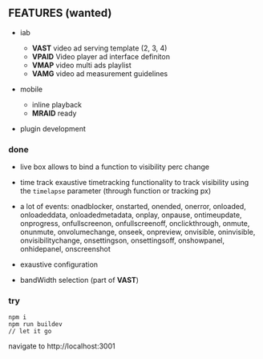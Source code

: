 ## FEATURES (wanted)

- iab
	- __VAST__ video ad serving template (2, 3, 4)
	- __VPAID__ Video player ad interface definiton
	- __VMAP__ video multi ads playlist
	- __VAMG__ video ad measurement guidelines

- mobile
	- inline playback
	- __MRAID__ ready
	
- plugin development

### done

- live box
allows to bind a function to visibility perc change
- time track
exaustive timetracking functionality to track visibility using the `timelapse` parameter (through function or tracking px)
- a lot of events: onadblocker, onstarted, onended, onerror, onloaded, onloadeddata, onloadedmetadata, onplay, onpause, ontimeupdate, onprogress, onfullscreenon, onfullscreenoff, onclickthrough, onmute, onunmute, onvolumechange, onseek, onpreview, onvisible, oninvisible, onvisibilitychange, onsettingson, onsettingsoff, onshowpanel, onhidepanel, onscreenshot  
- exaustive configuration

- bandWidth selection (part of __VAST__)


### try
```
npm i
npm run buildev
// let it go
```
navigate to http://localhost:3001